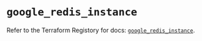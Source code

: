 # `google_redis_instance`

Refer to the Terraform Registory for docs: [`google_redis_instance`](https://registry.terraform.io/providers/hashicorp/google-beta/4.65.2/docs/resources/google_redis_instance).
